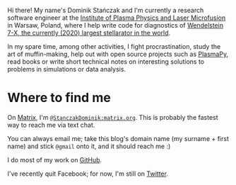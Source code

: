 <!--
.. title: About
.. slug: about
.. date: 2017-06-30 11:58:23 UTC+02:00
.. tags: 
.. category: 
.. link: 
.. description: 
.. type: text
-->

Hi there! My name's Dominik Stańczak and I'm currently a research software
engineer at the [Institute of Plasma Physics and Laser
Microfusion](https://www.ifpilm.pl/en) in Warsaw, Poland, where I help write
code for diagnostics of [Wendelstein 7-X, the currently (2020) largest stellarator in
the world](https://en.wikipedia.org/wiki/Wendelstein_7-X).

In my spare time, among other activities, I fight procrastination, study the art of
muffin-making, help out with open source projects such as
[PlasmaPy](http://plasmapy.org/), read books or write short technical notes on
interesting solutions to problems in simulations or data analysis.

# Where to find me

On [Matrix](https://matrix.to/#/@StanczakDominik:matrix.org), I'm
[`@StanczakDominik:matrix.org`](https://matrix.to/#/@StanczakDominik:matrix.org).
This is probably the fastest way to reach me via text chat.

You can always email me; take this blog's domain name (my surname + first name)
and stick `@gmail` onto it, and it should reach me :)

I do most of my work on [GitHub](https://github.com/StanczakDominik).

I've recently quit Facebook; for now, I'm still on
[Twitter](https://twitter.com/StanczakDominik).

